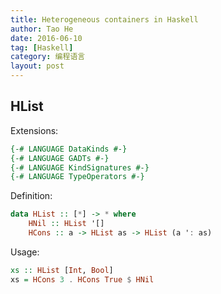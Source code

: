 ```yaml
---
title: Heterogeneous containers in Haskell
author: Tao He
date: 2016-06-10
tag: [Haskell]
category: 编程语言
layout: post
---
```


<!--more-->

HList
-----

Extensions:

~~~haskell
{-# LANGUAGE DataKinds #-}
{-# LANGUAGE GADTs #-}
{-# LANGUAGE KindSignatures #-}
{-# LANGUAGE TypeOperators #-}
~~~

Definition:

~~~haskell
data HList :: [*] -> * where
    HNil :: HList '[]
    HCons :: a -> HList as -> HList (a ': as)
~~~

Usage:

~~~haskell
xs :: HList [Int, Bool]
xs = HCons 3 . HCons True $ HNil
~~~



